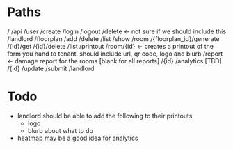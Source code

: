 Paths
=====

/
/api
	/user
		/create
		/login
		/logout
		/delete <- not sure if we should include this
	/landlord
		/floorplan
			/add
			/delete
			/list
			/show
		/room
			/{floorplan_id}/generate
			/{id}/get
			/{id}/delete
			/list
		/printout
			/room/{id} <- creates a printout of the form you hand to tenant. should include url, qr code, logo and blurb
			/report <- damage report for the rooms
				[blank for all reports]
				/{id}
		/analytics
			[TBD]
	/{id}
		/update
		/submit
/landlord

Todo
====
* landlord should be able to add the following to their printouts
	* logo
	* blurb about what to do
* heatmap may be a good idea for analytics
